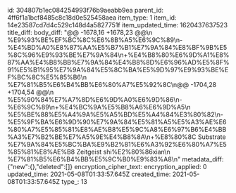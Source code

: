 id: 304807b1ec084254993f76b9aeabb9ea
parent_id: 4ff6f1a1bcf8485c8c18d0e525458aea
item_type: 1
item_id: 14e23587cd7d4c529c148d4a5827751f
item_updated_time: 1620437637523
title_diff: 
body_diff: "@@ -1678,16 +1678,23 @@\\n %E9%93%BE%EF%BC%8C%E6%8B%A5%E6%9C%89\\n-%E4%BD%A0%E8%87%AA%E5%B7%B1%E7%9A%84%E8%BF%9B%E5%8C%96%E9%93%BE%E7%9A%84\\n+%E4%B8%80%E6%9D%A1%E8%87%AA%E4%B8%BB%E7%9A%84%E4%B8%8D%E6%96%AD%E5%8F%91%E5%B1%95%E7%9A%84%E5%8C%BA%E5%9D%97%E9%93%BE%EF%BC%8C%E5%85%B6\\n %E7%81%B5%E6%B4%BB%E6%80%A7%E5%92%8C\\n@@ -1704,28 +1704,54 @@\\n %E5%90%84%E7%A7%8D%E6%9D%A0%E6%9D%86\\n-%E6%9C%89\\n+%E4%BC%9A%E5%B8%A6%E6%9D%A5\\n %E5%BE%88%E5%A4%9A%E5%A5%BD%E5%A4%84%E3%80%82\\n-%E5%9F%BA%E6%9D%90%E7%9A%84%E5%81%A5%E5%A3%AE%E6%80%A7%E5%85%81%E8%AE%B8%E5%9C%A8%E6%97%B6%E4%BB%A3%E7%B2%BE%E7%A5%9E%E4%B8%8A\\n+%E8%80%8C Substrate %E7%9A%84%E5%BC%BA%E9%B2%81%E6%A3%92%E6%80%A7%E5%85%81%E8%AE%B8 Zeitgeist shi%E2%80%86xian\\n %E7%81%B5%E6%B4%BB%E5%9C%B0%E9%83%A8\\n"
metadata_diff: {"new":{},"deleted":[]}
encryption_cipher_text: 
encryption_applied: 0
updated_time: 2021-05-08T01:33:57.645Z
created_time: 2021-05-08T01:33:57.645Z
type_: 13